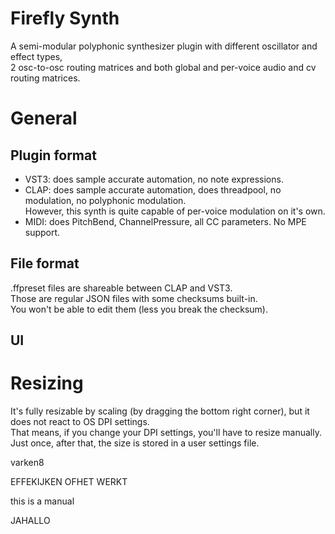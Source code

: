 # Firefly Synth

A semi-modular polyphonic synthesizer plugin with different oscillator and effect types,<br/>
2 osc-to-osc routing matrices and both global and per-voice audio and cv routing matrices.

# General

## Plugin format

- VST3: does sample accurate automation, no note expressions.
- CLAP: does sample accurate automation, does threadpool, no modulation, no polyphonic modulation.<br/>
However, this synth is quite capable of per-voice modulation on it's own.
- MIDI: does PitchBend, ChannelPressure, all CC parameters. No MPE support.

## File format

.ffpreset files are shareable between CLAP and VST3.<br/>
Those are regular JSON files with some checksums built-in.<br/>
You won't be able to edit them (less you break the checksum).

## UI

# Resizing

It's fully resizable by scaling (by dragging the bottom right corner), but it does not react to OS DPI settings.<br/>
That means, if you change your DPI settings, you'll have to resize manually.
Just once, after that, the size is stored in a user settings file.

varken8

EFFEKIJKEN OFHET WERKT

this is a manual

JAHALLO